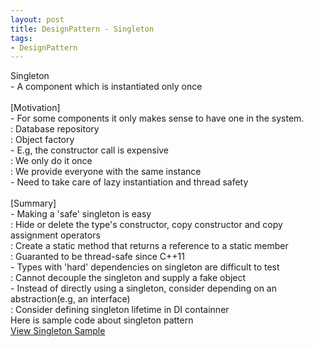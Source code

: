 ```yaml
---
layout: post
title: DesignPattern - Singleton
tags:
- DesignPattern
---
```

Singleton
<br/> - A component which is instantiated only once
<br/>
<br/>[Motivation]
<br/> - For some components it only makes sense to have one in the system.
<br/> : Database repository
<br/> : Object factory
<br/> - E.g, the constructor call is expensive
<br/> : We only do it once
<br/> : We provide everyone with the same instance
<br/> - Need to take care of lazy instantiation and thread safety
<br/>
<br/>[Summary]
<br/> - Making a 'safe' singleton is easy
<br/> : Hide or delete the type's constructor, copy constructor and copy assignment operators
<br/> : Create a static method that returns a reference to a static member
<br/> : Guaranted to be thread-safe since C++11
<br/> - Types with 'hard' dependencies on singleton are difficult to test
<br/> : Cannot decouple the singleton and supply a fake object
<br/> - Instead of directly using a singleton, consider depending on an abstraction(e.g, an interface)
<br/> : Consider defining singleton lifetime in DI containner
<br/>Here is sample code about singleton pattern
<br/><a href="https://github.com/korkooyk/CppStudy/tree/master/DesignPattern/Singleton">View Singleton Sample</a>